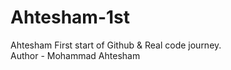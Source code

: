 # Ahtesham-1st
Ahtesham First start of Github &amp; Real code journey.
 <br>
Author - Mohammad Ahtesham
